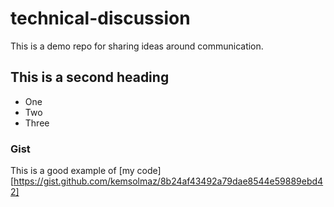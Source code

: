# technical-discussion
This is a demo repo for sharing ideas around communication. 
## This is a second heading

* One
* Two
* Three

### Gist 

This is a good example of [my code] [https://gist.github.com/kemsolmaz/8b24af43492a79dae8544e59889ebd42]

